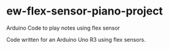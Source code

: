 # ew-flex-sensor-piano-project
Arduino Code to play notes using flex sensor

Code written for an Arduino Uno R3 using flex sensors.
